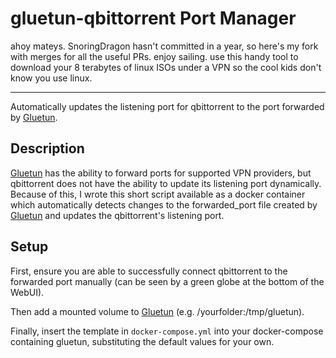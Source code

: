 # gluetun-qbittorrent Port Manager
ahoy mateys. SnoringDragon hasn't committed in a year, so here's my fork with merges for all the useful PRs.
enjoy sailing. use this handy tool to download your 8 terabytes of linux ISOs under a VPN
so the cool kids don't know you use linux.

---

Automatically updates the listening port for qbittorrent to the port forwarded by [Gluetun](https://github.com/qdm12/gluetun/).

## Description
[Gluetun](https://github.com/qdm12/gluetun/) has the ability to forward ports for supported VPN providers, 
but qbittorrent does not have the ability to update its listening port dynamically.
Because of this, I wrote this short script available as a docker container which automatically detects changes to the 
forwarded_port file created by [Gluetun](https://github.com/qdm12/gluetun/) and updates the qbittorrent's listening port.

## Setup
First, ensure you are able to successfully connect qbittorrent to the forwarded port manually (can be seen by a green globe at the bottom of the WebUI).

Then add a mounted volume to [Gluetun](https://github.com/qdm12/gluetun/) (e.g. /yourfolder:/tmp/gluetun).

Finally, insert the template in `docker-compose.yml` into your docker-compose containing gluetun, substituting the default values for your own.
